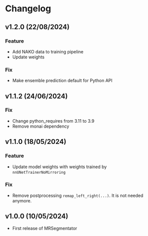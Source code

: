 # Changelog

<!--next-version-placeholder-->

## v1.2.0 (22/08/2024)

### Feature

- Add NAKO data to training pipeline
- Update weights

### Fix
- Make ensemble prediction default for Python API

## v1.1.2 (24/06/2024)

### Fix

- Change python_requires from 3.11 to 3.9
- Remove monai dependency


## v1.1.0 (18/05/2024)

### Feature

- Update model weights with weights trained by `nnUNetTrainerNoMirroring`

### Fix

- Remove postprocessing `remap_left_right(...)`. It is not needed anymore.


## v1.0.0 (10/05/2024)

- First release of MRSegmentator